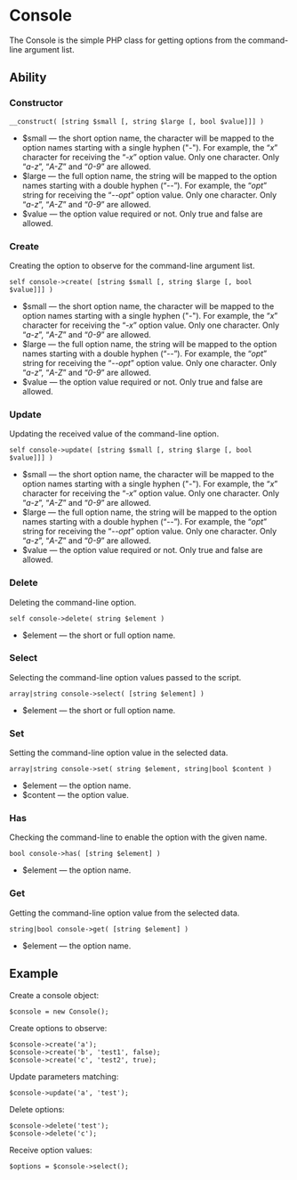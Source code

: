 # Console
The Console is the simple PHP class for getting options from the command-line argument list.

## Ability
### Constructor

    __construct( [string $small [, string $large [, bool $value]]] )

* $small — the short option name, the character will be mapped to the option names starting with a single hyphen ("_-_"). For example, the “_x_” character for receiving the “_-x_” option value. Only one character. Only “_a-z_”, “_A-Z_” and “_0-9_” are allowed.
* $large — the full option name, the string will be mapped to the option names starting with a double hyphen (“_--_”). For example, the “_opt_” string for receiving the “_--opt_” option value.  Only one character. Only “_a-z_”, “_A-Z_” and “_0-9_” are allowed.
* $value — the option value required or not. Only true and false are allowed.

### Create
Creating the option to observe for the command-line argument list.

    self console->create( [string $small [, string $large [, bool $value]]] )

* $small — the short option name, the character will be mapped to the option names starting with a single hyphen ("_-_"). For example, the “_x_” character for receiving the “_-x_” option value. Only one character. Only “_a-z_”, “_A-Z_” and “_0-9_” are allowed.
* $large — the full option name, the string will be mapped to the option names starting with a double hyphen (“_--_”). For example, the “_opt_” string for receiving the “_--opt_” option value.  Only one character. Only “_a-z_”, “_A-Z_” and “_0-9_” are allowed.
* $value — the option value required or not. Only true and false are allowed.

### Update
Updating the received value of the command-line option.

    self console->update( [string $small [, string $large [, bool $value]]] )

* $small — the short option name, the character will be mapped to the option names starting with a single hyphen ("_-_"). For example, the “_x_” character for receiving the “_-x_” option value. Only one character. Only “_a-z_”, “_A-Z_” and “_0-9_” are allowed.
* $large — the full option name, the string will be mapped to the option names starting with a double hyphen (“_--_”). For example, the “_opt_” string for receiving the “_--opt_” option value.  Only one character. Only “_a-z_”, “_A-Z_” and “_0-9_” are allowed.
* $value — the option value required or not. Only true and false are allowed.

### Delete
Deleting the command-line option.

    self console->delete( string $element )

* $element — the short or full option name.

### Select
Selecting the command-line option values passed to the script.

    array|string console->select( [string $element] )

* $element — the short or full option name.

### Set
Setting the command-line option value in the selected data.

    array|string console->set( string $element, string|bool $content )

* $element — the option name.
* $content — the option value.

### Has
Checking the command-line to enable the option with the given name.

    bool console->has( [string $element] )

* $element — the option name.

### Get
Getting the command-line option value from the selected data.

    string|bool console->get( [string $element] )

* $element — the option name.

## Example
Create a console object:

    $console = new Console();

Create options to observe:

    $console->create('a');
    $console->create('b', 'test1', false);
    $console->create('c', 'test2', true);

Update parameters matching:

    $console->update('a', 'test');

Delete options:

    $console->delete('test');
    $console->delete('c');

Receive option values:

    $options = $console->select();
